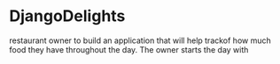 # DjangoDelights
 restaurant owner to build an application that will help ‎trackof how much food they have throughout the day. The owner starts the day with
